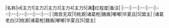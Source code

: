 |名称|id|主力1|主力2|主力3|主力4|主力5|满红程度|备注|
|:--:|:--:|:--:|:--:|:--:|:--:|:--:|:--:|:--:|:--:|
|南宫无双|1|桃源|诸葛枪|魏盾|嘟嘟|华夏吕|5|盟主|
|诸葛老白|2|桃源|诸葛枪|魏盾|嘟嘟|华夏吕|5|盟主|